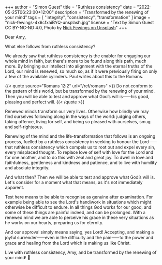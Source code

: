 +++
author = "Simon Guest"
title = "Ruthless consistency"
date = "2022-05-25T06:23:00+12:00"
description = "Transformed by the renewing of your mind"
tags = [ "integrity", "consistency", "transformation" ]
image = "nick-fewings-4x9cfxaiBYQ-unsplash.jpg"
license = "Text by Simon Guest CC BY-NC-ND 4.0, Photo by [Nick Fewings on Unsplash](https://unsplash.com/photos/4x9cfxaiBYQ)"
+++

Dear Amy,

What else follows from ruthless consistency?

We already saw that ruthless consistency is the enabler for engaging our whole mind in faith, but there's more to be found along this path, much more. By bringing our intellect into alignment with the eternal truths of the Lord, our mind is renewed, so much so, as if it were previously firing on only a few of the available cylinders. Paul writes about this to the Romans.

{{< quote source="Romans 12:2" url="/ref/romans" >}}
Do not conform to the pattern of this world, but be transformed by the renewing of your mind. Then you will be able to test and approve what God’s will is⸺his good, pleasing and perfect will.
{{< /quote >}}

Renewed minds transform our very lives. Otherwise how blindly we may find ourselves following along in the ways of the world: judging others, taking offence, living for self, and being so pleased with ourselves, smug and self-righteous.

Renewing of the mind and the life-transformation that follows is an ongoing process, fuelled by a ruthless consistency in seeking to honour the Lord⸺that ruthless consistency which compels us to root out and expel every sin, every misplaced thought. To replace love of self with love for the Lord and for one another, and to do this with zeal and great joy. To dwell in love and faithfulness, gentleness and kindness and patience, and to live with humility and absolute integrity.

And what then? Then we will be able to test and approve what God’s will is. Let's consider for a moment what that means, as it's not immediately apparent.

Test here means to be able to recognise as genuine after examination. For example being able to see the Lord's handiwork in situations which might otherwise be difficult to endure. In all things God works for our good, and some of these things are painful indeed, and can be prolonged. With a renewed mind we are able to perceive his grace in these very situations as he works on our hearts, preparing us for eternity.

And our approval simply means saying, yes Lord! Accepting, and making a joyful surrender⸺even in the difficulty and the pain⸺to the power and grace and healing from the Lord which is making us like Christ.

Live with ruthless consistency, Amy, and be transformed by the renewing of your mind! 🙏

